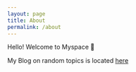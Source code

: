 ```yaml
---
layout: page
title: About
permalink: /about
---
```


Hello! Welcome to Myspace 🤣

My Blog on random topics is located [here](http://unitechy.com)
